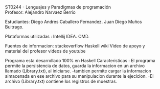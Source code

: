 ST0244 - Lenguajes y Paradigmas de programación  
Profesor: Alejandro Narvaez Berrío

Estudiantes: 
Diego Andres Caballero Fernandez.
Juan Diego Muños Buitrago.

Plataformas utilizadas :
Intellij IDEA.
CMD.

Fuentes de informacion: 
stackoverflow
Haskell wiki
Video de apoyo y material del profesor
videos de youtube


Programa esta desarrollado 100% en Haskell
Caracteristicas :
El programa permite la persistencia de datos, guarda la informacion en un archivo llamado (Library.txt), al iniciarse.
-tambien permite cargar la informacion almacenada en ese archivo para su manipulacion durante la ejecicion.
-El archivo (Library.txt) contiene los registros de muestras.